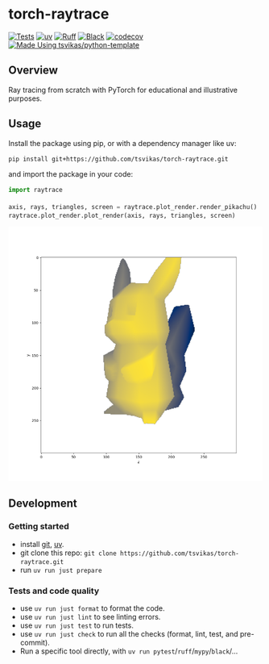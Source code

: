 # torch-raytrace

[![Tests][tests-badge]][tests-link]
[![uv][uv-badge]][uv-link]
[![Ruff][ruff-badge]][ruff-link]
[![Black][black-badge]][black-link]
[![codecov][codecov-badge]][codecov-link]
\
[![Made Using tsvikas/python-template][template-badge]][template-link]

## Overview

Ray tracing from scratch with PyTorch for educational and illustrative purposes.

## Usage

Install the package using pip, or with a dependency manager like uv:

```bash
pip install git+https://github.com/tsvikas/torch-raytrace.git
```

and import the package in your code:

```python
import raytrace

axis, rays, triangles, screen = raytrace.plot_render.render_pikachu()
raytrace.plot_render.plot_render(axis, rays, triangles, screen)
```

![raytracing output](pikachu.png)

## Development

### Getting started

- install [git][install-git], [uv][install-uv].
- git clone this repo: `git clone https://github.com/tsvikas/torch-raytrace.git`
- run `uv run just prepare`

### Tests and code quality

- use `uv run just format` to format the code.
- use `uv run just lint` to see linting errors.
- use `uv run just test` to run tests.
- use `uv run just check` to run all the checks (format, lint, test, and pre-commit).
- Run a specific tool directly, with `uv run pytest`/`ruff`/`mypy`/`black`/...

[black-badge]: https://img.shields.io/badge/code%20style-black-000000.svg
[black-link]: https://github.com/psf/black
[codecov-badge]: https://codecov.io/gh/tsvikas/torch-raytrace/graph/badge.svg
[codecov-link]: https://codecov.io/gh/tsvikas/torch-raytrace
[install-git]: https://git-scm.com/book/en/v2/Getting-Started-Installing-Git
[install-uv]: https://docs.astral.sh/uv/getting-started/installation/
[ruff-badge]: https://img.shields.io/endpoint?url=https://raw.githubusercontent.com/astral-sh/ruff/main/assets/badge/v2.json
[ruff-link]: https://github.com/astral-sh/ruff
[template-badge]: https://img.shields.io/badge/%F0%9F%9A%80_Made_Using-tsvikas%2Fpython--template-gold
[template-link]: https://github.com/tsvikas/python-template
[tests-badge]: https://github.com/tsvikas/torch-raytrace/actions/workflows/ci.yml/badge.svg
[tests-link]: https://github.com/tsvikas/torch-raytrace/actions/workflows/ci.yml
[uv-badge]: https://img.shields.io/endpoint?url=https://raw.githubusercontent.com/astral-sh/uv/main/assets/badge/v0.json
[uv-link]: https://github.com/astral-sh/uv
